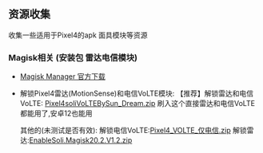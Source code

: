 ## 资源收集
收集一些适用于Pixel4的apk 面具模块等资源

### <span id="MagiskModules">Magisk相关 (安装包 雷达电信模块)</span>
- [Magisk Manager 官方下载](https://magiskmanager.com/)

- 解锁Pixel4雷达(MotionSense)和电信VoLTE模块:
【推荐】解锁雷达和电信VoLTE: [Pixel4soliVoLTEBySun_Dream.zip](Magisk/Pixel4soliVoLTEBySun_Dream.zip) 
 刷入这个直接雷达和电信VoLTE都能用了,安卓12也能用
 
 	其他的(未测试是否有效):
   解锁电信VoLTE:[Pixel4_VOLTE_仅电信.zip](Magisk/Pixel4_VOLTE_仅电信.zip) 
   解锁雷达:[EnableSoli.Magisk20.2.V1.2.zip](Magisk/EnableSoli.Magisk20.2.V1.2.zip)

	